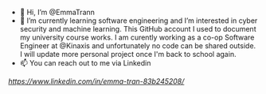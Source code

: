- 👋 Hi, I’m @EmmaTrann
- 👀 I’m currently learning software engineering and I’m interested in cyber security and machine learning. This GitHub account I used to document my university course works. I am curently working as a co-op Software Engineer at @Kinaxis and unfortunately no code can be shared outside. I will update more personal project once I'm back to school again. 
- 📫 You can reach out to me via Linkedin 

*https://www.linkedin.com/in/emma-tran-83b245208/*


<!---
EmmaTrann/EmmaTrann is a ✨ special ✨ repository because its `README.md` (this file) appears on your GitHub profile.
You can click the Preview link to take a look at your changes.
--->
